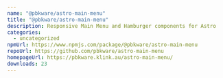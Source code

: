 ```yaml
---
name: "@pbkware/astro-main-menu"
title: "@pbkware/astro-main-menu"
description: Responsive Main Menu and Hamburger components for Astro
categories:
  - uncategorized
npmUrl: https://www.npmjs.com/package/@pbkware/astro-main-menu
repoUrl: https://github.com/pbkware/astro-main-menu
homepageUrl: https://pbkware.klink.au/astro-main-menu/
downloads: 23
---
```

